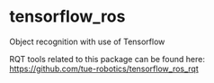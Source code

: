 # tensorflow_ros
Object recognition with use of Tensorflow

RQT tools related to this package can be found here: https://github.com/tue-robotics/tensorflow_ros_rqt
